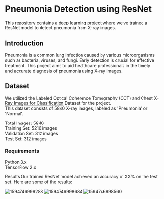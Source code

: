 
# Pneumonia Detection using ResNet
This repository contains a deep learning project where we've trained a ResNet model to detect pneumonia from X-ray images.

## Introduction
Pneumonia is a common lung infection caused by various microorganisms such as bacteria, viruses, and fungi. Early detection is crucial for effective treatment. This project aims to aid healthcare professionals in the timely and accurate diagnosis of pneumonia using X-ray images.

## Dataset
We utilized the [Labeled Optical Coherence Tomography (OCT) and Chest X-Ray Images for Classification](https://data.mendeley.com/datasets/rscbjbr9sj/2) Dataset for the project. <br> 
This dataset consists of 5840 X-ray images, labeled as 'Pneumonia' or 'Normal'.

Total Images: 5840 <br>
Training Set: 5216 images <br> 
Validation Set: 312 images <br> 
Test Set: 312 images <br> 
### Requirements
Python 3.x <br> 
TensorFlow 2.x <br> 

Results
Our trained ResNet model achieved an accuracy of XX% on the test set. Here are some of the results:




![1594746999288](https://github.com/a9raag/pneumonia-detection-resnet/assets/4312730/e779307c-3623-4fae-b396-a6f667a32e74)
![1594746998684](https://github.com/a9raag/pneumonia-detection-resnet/assets/4312730/8c2031af-7dbb-4be7-9667-ab2b8e712f04)
![1594746998560](https://github.com/a9raag/pneumonia-detection-resnet/assets/4312730/50945d48-0bc5-4948-aafa-05484e65a587)
